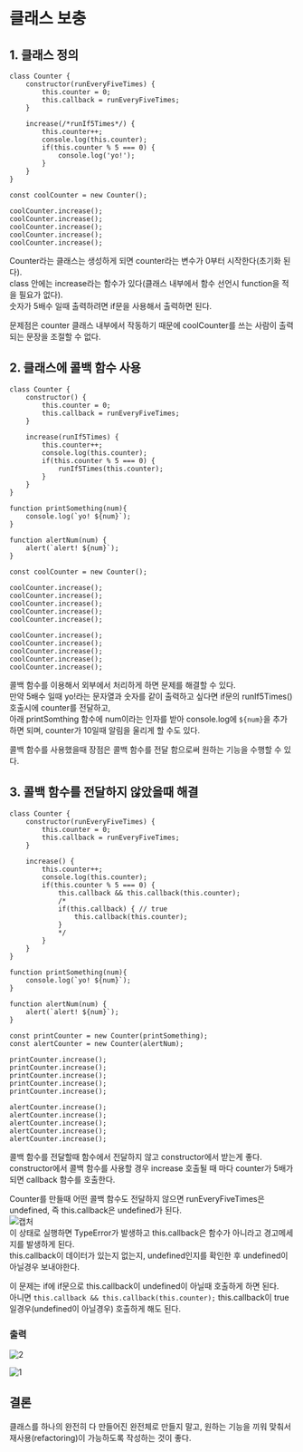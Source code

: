 # 클래스 보충

## 1. 클래스 정의
```
class Counter {
    constructor(runEveryFiveTimes) {
        this.counter = 0;
        this.callback = runEveryFiveTimes;
    }

    increase(/*runIf5Times*/) {
        this.counter++;
        console.log(this.counter);
        if(this.counter % 5 === 0) {
            console.log('yo!');
        }
    }
}

const coolCounter = new Counter();

coolCounter.increase();
coolCounter.increase();
coolCounter.increase();
coolCounter.increase();
coolCounter.increase();
```

Counter라는 클래스는 생성하게 되면 counter라는 변수가 0부터 시작한다(초기화 된다).  
class 안에는 increase라는 함수가 있다(클래스 내부에서 함수 선언시 function을 적을 필요가 없다).  
숫자가 5배수 일때 출력하려면 if문을 사용해서 출력하면 된다.  

문제점은 counter 클래스 내부에서 작동하기 때문에 coolCounter를 쓰는 사람이 출력되는 문장을 조절할 수 없다.  

## 2. 클래스에 콜백 함수 사용

```
class Counter {
    constructor() {
        this.counter = 0;
        this.callback = runEveryFiveTimes;
    }

    increase(runIf5Times) {
        this.counter++;
        console.log(this.counter);
        if(this.counter % 5 === 0) {
            runIf5Times(this.counter);
        }
    }
}

function printSomething(num){
    console.log(`yo! ${num}`);
}

function alertNum(num) {
    alert(`alert! ${num}`);
}

const coolCounter = new Counter();

coolCounter.increase();
coolCounter.increase();
coolCounter.increase();
coolCounter.increase();
coolCounter.increase();

coolCounter.increase();
coolCounter.increase();
coolCounter.increase();
coolCounter.increase();
coolCounter.increase();
```

콜백 함수를 이용해서 외부에서 처리하게 하면 문제를 해결할 수 있다.  
만약 5배수 일때 yo!라는 문자열과 숫자를 같이 출력하고 싶다면 if문의 runIf5Times() 호출시에 counter를 전달하고,  
아래 printSomthing 함수에 num이라는 인자를 받아 console.log에 `${num}`을 추가하면 되며, counter가 10일때 알림을 울리게 할 수도 있다.  

콜백 함수를 사용했을때 장점은 콜백 함수를 전달 함으로써 원하는 기능을 수행할 수 있다.  

## 3. 콜백 함수를 전달하지 않았을때 해결

```
class Counter {
    constructor(runEveryFiveTimes) {
        this.counter = 0;
        this.callback = runEveryFiveTimes;
    }

    increase() {
        this.counter++;
        console.log(this.counter);
        if(this.counter % 5 === 0) {
            this.callback && this.callback(this.counter);
            /*
            if(this.callback) { // true
                this.callback(this.counter);
            }
            */
        }
    }
}

function printSomething(num){
    console.log(`yo! ${num}`);
}

function alertNum(num) {
    alert(`alert! ${num}`);
}

const printCounter = new Counter(printSomething);
const alertCounter = new Counter(alertNum);

printCounter.increase();
printCounter.increase();
printCounter.increase();
printCounter.increase();
printCounter.increase();

alertCounter.increase();
alertCounter.increase();
alertCounter.increase();
alertCounter.increase();
alertCounter.increase();

```
콜백 함수를 전달할때 함수에서 전달하지 않고 constructor에서 받는게 좋다.  
constructor에서 콜백 함수를 사용할 경우 increase 호출될 때 마다 counter가 5배가 되면 callback 함수를 호출한다.  

Counter를 만들때 어떤 콜백 함수도 전달하지 않으면 runEveryFiveTimes은 undefined, 즉 this.callback은 undefined가 된다.  
![캡처](https://user-images.githubusercontent.com/73509513/158921197-49ef5271-a28c-454d-ab03-77e78af70836.PNG)  
이 상태로 실행하면 TypeError가 발생하고 this.callback은 함수가 아니라고 경고메세지를 발생하게 된다.  
this.callback이 데이터가 있는지 없는지, undefined인지를 확인한 후 undefined이 아닐경우 보내야한다.  

이 문제는 if에 if문으로 this.callback이 undefined이 아닐때 호출하게 하면 된다.  
아니면 `this.callback && this.callback(this.counter);` this.callback이 true일경우(undefined이 아닐경우) 호출하게 해도 된다.  

### 출력

![2](https://user-images.githubusercontent.com/73509513/158921253-05efc747-f73f-40d4-9f2f-702e10cebf2e.PNG)  

![1](https://user-images.githubusercontent.com/73509513/158921259-c4eaa2e2-8166-462f-b319-7a3d1bc694fa.PNG)


## 결론
클래스를 하나의 완전히 다 만들어진 완전체로 만들지 말고, 원하는 기능을 끼워 맞춰서 재사용(refactoring)이 가능하도록 작성하는 것이 좋다.  
